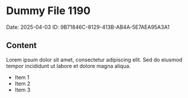 # Dummy File 1190

Date: 2025-04-03
ID: 9B71846C-8129-413B-AB4A-5E7AEA95A3A1

## Content

Lorem ipsum dolor sit amet, consectetur adipiscing elit.
Sed do eiusmod tempor incididunt ut labore et dolore magna aliqua.

* Item 1
* Item 2
* Item 3

